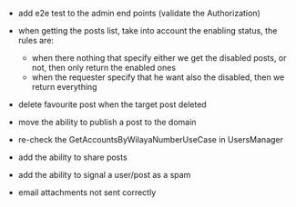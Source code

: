 - add e2e test to the admin end points (validate the Authorization)

- when getting the posts list, take into account the enabling status, the rules are:
    - when there nothing that specify either we get the disabled posts, or not, then only return the enabled ones
    - when the requester specify that he want also the disabled, then we return everything

- delete favourite post when the target post deleted

- move the ability to publish a post to the domain

- re-check the GetAccountsByWilayaNumberUseCase in UsersManager

- add the ability to share posts
- add the ability to signal a user/post as a spam

- email attachments not sent correctly
